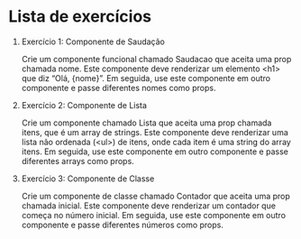 <h1>Lista de exercícios</h1>
<ol>
  <li>
    Exercício 1: Componente de Saudação
    <p> Crie um componente funcional chamado Saudacao que aceita uma prop chamada nome. Este componente deve renderizar um elemento &#60;h1> que diz “Olá, {nome}”. Em seguida, use este componente em outro componente e passe diferentes nomes como props.</p>
  </li>
  <li>
    Exercício 2: Componente de Lista
    <p>Crie um componente chamado Lista que aceita uma prop chamada itens, que é um array de strings. Este componente deve renderizar uma lista não ordenada (&#60;ul>) de itens, onde cada item é uma string do array itens. Em seguida, use este componente em outro componente e passe diferentes arrays como props.</p>
  </li>
  <li>
    Exercício 3: Componente de Classe
    <p>Crie um componente de classe chamado Contador que aceita uma prop chamada inicial. Este componente deve renderizar um contador que começa no número inicial. Em seguida, use este componente em outro componente e passe diferentes números como props.</p>
  </li>
</ol>